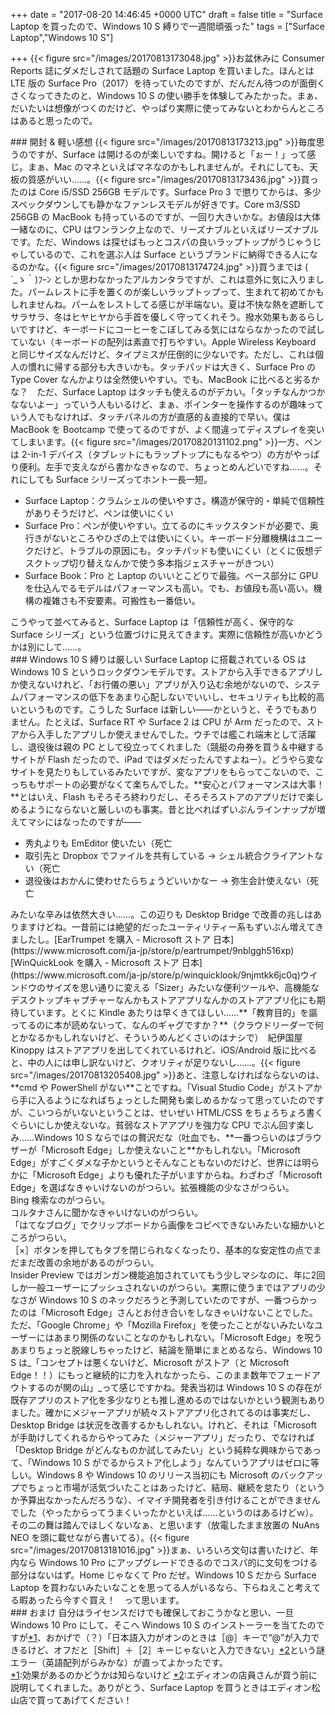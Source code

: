 
+++
date = "2017-08-20 14:46:45 +0000 UTC"
draft = false
title = "Surface Laptop を買ったので、Windows 10 S 縛りで一週間頑張った"
tags = ["Surface Laptop","Windows 10 S"]

+++
{{< figure src="/images/20170813173048.jpg"  >}}お盆休みに Consumer Reports 誌にダメだしされて話題の Surface Laptop を買いました。ほんとは LTE 版の Surface Pro（2017）を待っていたのですが、だんだん待つのが面倒くさくなってきたのと、Windows 10 S の使い勝手を体験してみたかった。まぁ、だいたいは想像がつくのだけど、やっぱり実際に使ってみないとわからんところはあると思ったので。

<div class="section">
    ### 開封 &amp; 軽い感想
    {{< figure src="/images/20170813173213.jpg"  >}}毎度思うのですが、Surface は開けるのが楽しいですね。開けると「ぉー！」って感じ。まぁ、Mac のマネといえばマネなのかもしれませんが。それにしても、天板の質感がいい……。{{< figure src="/images/20170813173436.jpg"  >}}買ったのは Core i5/SSD 256GB モデルです。Surface Pro 3 で懲りてからは、多少スペックダウンしても静かなファンレスモデルが好きです。Core m3/SSD 256GB の MacBook も持っているのですが、一回り大きいかな。お値段は大体一緒なのに、CPU はワンランク上なので、リーズナブルといえばリーズナブルです。ただ、Windows は探せばもっとコスパの良いラップトップがうじゃうじゃしているので、これを選ぶ人は Surface というブランドに納得できる人になるのかな。{{< figure src="/images/20170813174724.jpg"  >}}買うまでは (　´_ゝ｀)ﾌｰﾝ としか思わなかったアルカンタラですが、これは意外に気に入りました。パームレストに手を置くのが楽しいラップトップって、生まれて初めてかもしれませんね。パームをレストしてる感じが半端ない。夏は不快な熱を遮断してサラサラ、冬はヒヤヒヤから手首を優しく守ってくれそう。撥水効果もあるらしいですけど、キーボードにコーヒーをこぼしてみる気にはならなかったので試していない（キーボードの配列は素直で打ちやすい。Apple Wireless Keyboard と同じサイズなんだけど、タイプミスが圧倒的に少ないです。ただし、これは個人の慣れに帰する部分も大きいかも。タッチパッドは大きく、Surface Pro の Type Cover なんかよりは全然使いやすい。でも、MacBook に比べると劣るかな？　ただ、Surface Laptop はタッチも使えるのがデカい。「タッチなんかつかなないよー」っていう人もいるけど、まぁ、ポインターを操作するのが趣味っていう人でもなければ、タッチパネルの方が直感的＆直接的で早い。僕は MacBook を Bootcamp で使ってるのですが、よく間違ってディスプレイを突いてしまいます。{{< figure src="/images/20170820131102.png"  >}}一方、ペンは 2-in-1 デバイス（タブレットにもラップトップにもなるやつ）の方がやっぱり便利。左手で支えながら書かなきゃなので、ちょっとめんどいですね……。それにしても Surface シリーズってホント一長一短。

<ul>
<li>Surface Laptop：クラムシェルの使いやすさ。構造が保守的・単純で信頼性がありそうだけど、ペンは使いにくい</li>
<li>Surface Pro：ペンが使いやすい。立てるのにキックスタンドが必要で、奥行きがないところやひざの上では使いにくい。キーボード分離機構はユニークだけど、トラブルの原因にも。タッチパッドも使いにくい（とくに仮想デスクトップ切り替えなんかで使う多本指ジェスチャーがきつい）</li>
<li>Surface Book：Pro と Laptop のいいとこどりで最強。ベース部分に GPU を仕込んでるモデルはパフォーマンスも高い。でも、お値段も高い高い。機構の複雑さも不安要素。可搬性も一番低い。</li>
</ul>こうやって並べてみると、Surface Laptop は「信頼性が高く、保守的な Surface シリーズ」という位置づけに見えてきます。実際に信頼性が高いかどうかは別にして……。

</div>
<div class="section">
    ### Windows 10 S 縛りは厳しい
    Surface Laptop に搭載されている OS は Windows 10 S というロックダウンモデルです。ストアから入手できるアプリしか使えないけれど、「お行儀の悪い」アプリが入り込む余地がないので、システムパフォーマンスの低下をあまり心配しないでいいし、セキュリティも比較的高いというものです。こうした Surface は新しい――かというと、そうでもありません。たとえば、Surface RT や Surface 2 は CPU が Arm だったので、ストアから入手したアプリしか使えませんでした。ウチでは艦これ端末として活躍し、退役後は親の PC として役立ってくれました（競艇の舟券を買う＆中継するサイトが Flash だったので、iPad ではダメだったんですよねー）。どうやら変なサイトを見たりもしているみたいですが、変なアプリをもらってこないので、こっちもサポートの必要がなくて楽ちんでした。**安心とパフォーマンスは大事！**とはいえ、Flash もそろそろ終わりだし、そろそろストアのアプリだけで楽しめるようにならないと厳しいのも事実。昔と比べればずいぶんラインナップが増えてマシにはなったのですが――

<ul>
<li>秀丸よりも EmEditor 使いたい（死亡</li>
<li>取引先と Dropbox でファイルを共有している → シェル統合クライアントない（死亡</li>
<li>退役後はおかんに使わせたらちょうどいいかなー → 弥生会計使えない（死亡</li>
</ul>みたいな辛みは依然大きい……。この辺りも Desktop Bridge で改善の兆しはありますけどね。一昔前には絶望的だったユーティリティー系もずいぶん増えてきましたし。[EarTrumpet を購入 - Microsoft ストア 日本](https://www.microsoft.com/ja-jp/store/p/eartrumpet/9nblggh516xp)[WinQuickLook を購入 - Microsoft ストア 日本](https://www.microsoft.com/ja-jp/store/p/winquicklook/9njmtkk6jc0q)ウインドウのサイズを思い通りに変える「Sizer」みたいな便利ツールや、高機能なデスクトップキャプチャーなんかもストアアプリなんかのストアアプリ化にも期待しています。とくに Kindle あたりは早くきてほしい……**「教育目的」を謳ってるのに本が読めないって、なんのギャグですか？**（クラウドリーダーで何とかなるかもしれないけど、そういうめんどくさいのはナシで）　紀伊国屋 Kinoppy はストアアプリを出してくれているけれど、iOS/Android 版に比べると、中の人には申し訳ないけど、クオリティが足りないし……。{{< figure src="/images/20170813205408.jpg"  >}}あと、注意しなければならないのは、**cmd や PowerShell がない**ことですね。「Visual Studio Code」がストアから手に入るようになればちょっとした開発も楽しめるかなって思っていたのですが、こいつらがいないということは、せいぜい HTML/CSS をちょろちょろ書くぐらいにしか使えないな。貧弱なストアアプリを強力な CPU でぶん回す楽しみ……Windows 10 S ならではの贅沢だな（吐血でも、**一番つらいのはブラウザーが「Microsoft Edge」しか使えないこと**かもしれない。「Microsoft Edge」がすごくダメな子かというとそんなこともないのだけど、世界には明らかに「Microsoft Edge」よりも優れた子がいますからね。わざわざ「Microsoft Edge」を選ばなきゃいけないのがつらい。拡張機能の少なさがつらい。<br/>
Bing 検索なのがつらい。<br/>
コルタナさんに聞かなきゃいけないのがつらい。<br/>
「はてなブログ」でクリップボードから画像をコピペできないみたいな細かいところがつらい。<br/>
［×］ボタンを押してもタブを閉じられなくなったり、基本的な安定性の点でまだまだ改善の余地があるのがつらい。<br/>
Insider Preview ではガンガン機能追加されていてもう少しマシなのに、年に2回しか一般ユーザーにプッシュされないのがつらい。実際に使うまではアプリの少なさが Windows 10 S のネックだろうと予測していたのですが、一番つらかったのは「Microsoft Edge」さんとお付き合いをしなきゃいけないことでした。ただ、「Google Chrome」や「Mozilla Firefox」を使ったことがないみたいなユーザーにはあまり関係のないことなのかもしれない。「Microsoft Edge」を呪うあまりちょっと脱線しちゃったけど、結論を簡単にまとめるなら、Windows 10 S は_「コンセプトは悪くないけど、Microsoft がストア（と Microsoft Edge！！）にもっと継続的に力を入れなかったら、このまま数年でフェードアウトするのが関の山」_って感じですかね。発表当初は Windows 10 S の存在が既存アプリのストア化を多少なりとも推し進めるのではないかという観測もありました。確かにメジャーアプリが続々ストアアプリ化されてるのは事実だし、Desktop Bridge は状況を改善するかもしれない。けれど、それは「Microsoft が手助けしてくれるからやってみた（メジャーアプリ」だったり、でなければ「Desktop Bridge がどんなものか試してみたい」という純粋な興味からであって、「Windows 10 S がでるからストア化しよう」なんていうアプリはゼロに等しい。Windows 8 や Windows 10 のリリース当初にも Microsoft のバックアップでちょっと市場が活気づいたことはあったけど、結局、継続を怠たり（というか予算出なかったんだろうな）、イマイチ開発者を引き付けることができませんでした（やったからってうまくいったかといえば……というのはあるけどｗ）。その二の舞は踏んでほしくないなぁ、と思います（放電したまま放置の NuAns NEO を頭に載せながら書いてる）。{{< figure src="/images/20170813181016.jpg"  >}}まぁ、いろいろ文句は書いたけど、年内なら Windows 10 Pro にアップグレードできるのでコスパ的に文句をつける部分はないはず。Home じゃなくて Pro だぜ。Windows 10 S だから Surface Laptop を買わないみたいなことを思ってる人がいるなら、下らねえこと考えてる暇あったら今すぐ買え！　って思います。

</div>
<div class="section">
    ### おまけ
    自分はライセンスだけでも確保しておこうかなと思い、一旦 Windows 10 Pro にして、そこへ Windows 10 S のインストーラーを当てたのですが<a href="#f-bab8e533" name="fn-bab8e533" title="効果があるのかどうかは知らないけど">*1</a>、おかげで（？）「日本語入力がオンのときは［@］キーで“@”が入力できるけど、オフだと［Shift］＋［2］キーじゃないと入力できない」<a href="#f-83fb073e" name="fn-83fb073e" title="エディオンの店員さんが買う前に説明してくれました。ありがとう、Surface Laptop を買うときはエディオン松山店で買ってあげてください！">*2</a>という謎エラー（英語配列がらみかな）が直ってよかったです。

</div><div class="footnote">
<a href="#fn-bab8e533" name="f-bab8e533" class="footnote-number">*1</a><span class="footnote-delimiter">:</span><span class="footnote-text">効果があるのかどうかは知らないけど</span>
<a href="#fn-83fb073e" name="f-83fb073e" class="footnote-number">*2</a><span class="footnote-delimiter">:</span><span class="footnote-text">エディオンの店員さんが買う前に説明してくれました。ありがとう、Surface Laptop を買うときはエディオン松山店で買ってあげてください！</span>
</div>

